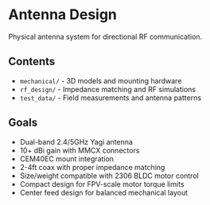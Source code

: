 # Antenna Design

Physical antenna system for directional RF communication.

## Contents
- `mechanical/` - 3D models and mounting hardware
- `rf_design/` - Impedance matching and RF simulations  
- `test_data/` - Field measurements and antenna patterns

## Goals
- Dual-band 2.4/5GHz Yagi antenna
- 10+ dBi gain with MMCX connectors
- CEM40EC mount integration
- 2-4ft coax with proper impedance matching
- Size/weight compatible with 2306 BLDC motor control
- Compact design for FPV-scale motor torque limits
- Center feed design for balanced mechanical layout